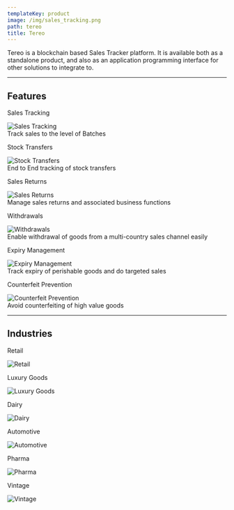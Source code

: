 ```yaml
---
templateKey: product
image: /img/sales_tracking.png
path: tereo
title: Tereo
---
```

Tereo is a blockchain based Sales Tracker platform. It is available both as a standalone product, and also as an application programming interface for other solutions to integrate to.

<hr class="line w-full" />

<h2 class="text-center pb-4 text-md">Features</h2>

<div class="flex flex-wrap xl:flex-wrap justify-center text-center pb-2">
    <div class="flex-col max-w-xs pb-4 px-4">
        <p class="text-center text-xl text-fl-primary-alternate pb-2">
                Sales Tracking
        </p>
        <img class="w-24" src="/img/sales_tracking.png" alt="Sales Tracking"/> 
        <div class="ml-4 flex-grow text-md leading-normal tracking-normal">
                Track sales to the level of Batches
        </div>
    </div>
    <div class="flex-col max-w-xs pb-4 px-4">
        <p class="text-center text-xl text-fl-primary-alternate pb-2">
                Stock Transfers
        </p>
        <img class="w-24" src="/img/stock_transfers.png" alt="Stock Transfers"/> 
        <div class="ml-4 flex-grow text-md leading-normal tracking-normal">
                End to End tracking of stock transfers
        </div>
    </div>
    <div class="flex-col max-w-xs pb-4 px-4">
        <p class="text-center text-xl text-fl-primary-alternate pb-2">
                Sales Returns
        </p>
        <img class="w-24" src="/img/sales_returns.png" alt="Sales Returns"/> 
        <div class="ml-4 flex-grow text-md leading-normal tracking-normal">
                Manage sales returns and associated business functions
        </div>
    </div>
    <div class="flex-col max-w-xs pb-4 px-4">
        <p class="text-center text-xl text-fl-primary-alternate pb-2">
                Withdrawals
        </p>
        <img class="w-24" src="/img/withdrawals.png" alt="Withdrawals"/> 
        <div class="ml-4 flex-grow text-md leading-normal tracking-normal">
                Enable withdrawal of goods from a multi-country sales channel easily
        </div>
    </div>
    <div class="flex-col max-w-xs pb-4 px-4">
        <p class="text-center text-xl whitespace-no-wrap text-fl-primary-alternate pb-2">
                Expiry Management
        </p>
        <img class="w-24" src="/img/expiry_mgmt.png" alt="Expiry Management"/> 
        <div class="ml-4 flex-grow text-md leading-normal tracking-normal">
                Track expiry of perishable goods and do targeted sales
        </div>
    </div>
    <div class="flex-col max-w-xs pb-4 px-4">
        <p class="whitespace-no-wrap text-center text-xl text-fl-primary-alternate pb-2">
                Counterfeit Prevention
        </p>
        <img class="w-24" src="/img/counterfiet.png" alt="Counterfeit Prevention"/> 
        <div class="ml-4 flex-grow text-md leading-normal tracking-normal">
                Avoid counterfeiting of high value goods
        </div>
    </div>
</div>
<hr class="line w-full p-2" />
<h2 class="text-center pb-4 text-md">Industries</h2>

<div class="flex flex-wrap xl:flex-no-wrap justify-around text-center">
    <div class="flex-col max-w-xs pb-4 px-4">
        <p class="text-center text-xl text-fl-primary-alternate pb-2">
                Retail
        </p>
        <img class="w-24" src="/img/retail.png" alt="Retail"/> 
    </div>
    <div class="flex-col max-w-xs pb-4 px-4">
        <p class="text-center text-xl text-fl-primary-alternate pb-2">
                Luxury Goods
        </p>
        <img class="w-24" src="/img/luxury.png" alt="Luxury Goods"/> 
    </div>
    <div class="flex-col max-w-xs pb-4 px-4">
        <p class="text-center text-xl text-fl-primary-alternate pb-2">
                Dairy
        </p>
        <img class="w-24" src="/img/dairy.png" alt="Dairy"/> 
    </div>
    <div class="flex-col max-w-xs pb-4 px-4">
        <p class="text-center text-xl text-fl-primary-alternate pb-2">
                Automotive
        </p>
        <img class="w-24" src="/img/automotive.png" alt="Automotive"/> 
    </div>
    <div class="flex-col max-w-xs pb-4 px-4">
        <p class="text-center text-xl text-fl-primary-alternate pb-2">
                Pharma
        </p>
        <img class="w-24" src="/img/pharma.png" alt="Pharma"/> 
    </div>
    <div class="flex-col max-w-xs pb-4 px-4">
        <p class="text-center text-xl text-fl-primary-alternate pb-2">
                Vintage
        </p>
        <img class="w-24" src="/img/vintage.png" alt="Vintage"/> 
    </div>
</div>
